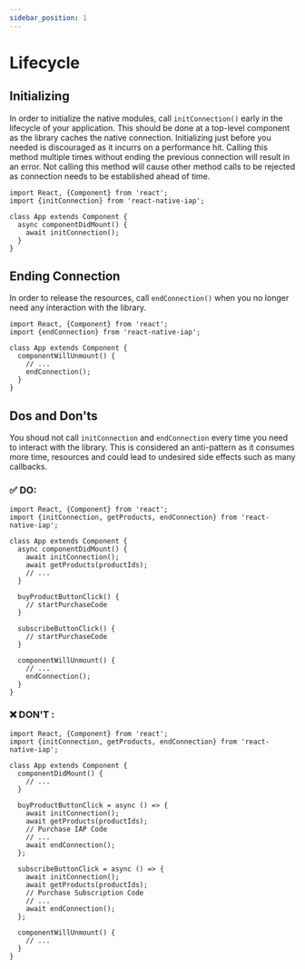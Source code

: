 ```yaml
---
sidebar_position: 1
---
```


# Lifecycle

## Initializing

In order to initialize the native modules, call `initConnection()` early in the lifecycle of your application. This should be done at a top-level component as the library caches the native connection. Initializing just before you needed is discouraged as it incurrs on a performance hit. Calling this method multiple times without ending the previous connection will result in an error. Not calling this method will cause other method calls to be rejected as connection needs to be established ahead of time.

```tsx
import React, {Component} from 'react';
import {initConnection} from 'react-native-iap';

class App extends Component {
  async componentDidMount() {
    await initConnection();
  }
}
```

## Ending Connection

In order to release the resources, call `endConnection()` when you no longer need any interaction with the library.

```tsx
import React, {Component} from 'react';
import {endConnection} from 'react-native-iap';

class App extends Component {
  componentWillUnmount() {
    // ...
    endConnection();
  }
}
```

## Dos and Don'ts

You shoud not call `initConnection` and `endConnection` every time you need to interact with the library. This is considered an anti-pattern as it consumes more time, resources and could lead to undesired side effects such as many callbacks.

### :white_check_mark: DO:

```tsx
import React, {Component} from 'react';
import {initConnection, getProducts, endConnection} from 'react-native-iap';

class App extends Component {
  async componentDidMount() {
    await initConnection();
    await getProducts(productIds);
    // ...
  }

  buyProductButtonClick() {
    // startPurchaseCode
  }

  subscribeButtonClick() {
    // startPurchaseCode
  }

  componentWillUnmount() {
    // ...
    endConnection();
  }
}
```

### :x: DON'T :

```tsx
import React, {Component} from 'react';
import {initConnection, getProducts, endConnection} from 'react-native-iap';

class App extends Component {
  componentDidMount() {
    // ...
  }

  buyProductButtonClick = async () => {
    await initConnection();
    await getProducts(productIds);
    // Purchase IAP Code
    // ...
    await endConnection();
  };

  subscribeButtonClick = async () => {
    await initConnection();
    await getProducts(productIds);
    // Purchase Subscription Code
    // ...
    await endConnection();
  };

  componentWillUnmount() {
    // ...
  }
}
```
